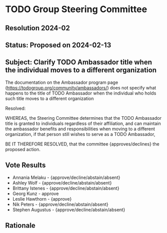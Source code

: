 # TODO Group Steering Committee

## Resolution 2024-02

## Status: Proposed on 2024-02-13

## Subject: Clarify TODO Ambassador title when the individual moves to a different organization

The documentation on the Ambassador program page (https://todogroup.org/community/ambassadors/) does not specify what 
happens to the title of TODO Ambassador when the individual who holds such title moves to a different organization


Resolved:

WHEREAS, the Steering Committee determines that the TODO Ambassador title is granted to individuals regardless of their affiliation, and can maintain the ambassador benefits and responsibilities when moving to a different organization, if that person still wishes to serve as a TODO Ambassador,

BE IT THEREFORE RESOLVED, that the committee {approves/declines} the proposed action.

## Vote Results

- Annania Melaku - {approve/decline/abstain/absent}
- Ashley Wolf - {approve/decline/abstain/absent}
- Brittany Istenes - {approve/decline/abstain/absent}
- Georg Kunz - approve
- Leslie Hawthorn - {approve}
- Nik Peters - {approve/decline/abstain/absent}
- Stephen Augustus - {approve/decline/abstain/absent}

## Rationale
